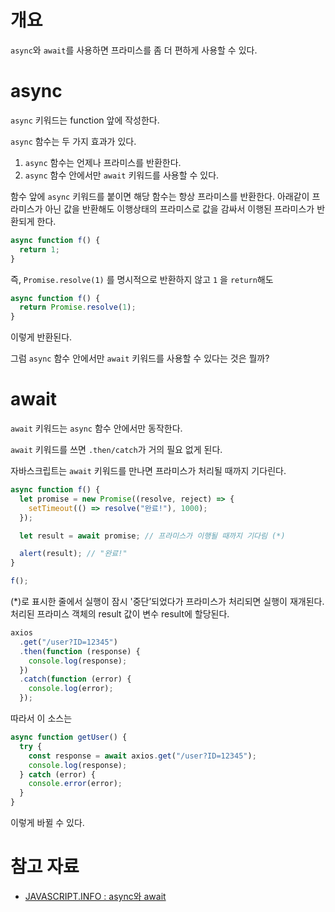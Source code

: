 # 개요

`async`와 `await`를 사용하면 프라미스를 좀 더 편하게 사용할 수 있다.

# async

`async` 키워드는 function 앞에 작성한다.

`async` 함수는 두 가지 효과가 있다.

1. `async` 함수는 언제나 프라미스를 반환한다.
2. `async` 함수 안에서만 `await` 키워드를 사용할 수 있다.

함수 앞에 `async` 키워드를 붙이면 해당 함수는 항상 프라미스를 반환한다. 아래같이 프라미스가 아닌 값을 반환해도 이행상태의 프라미스로 값을 감싸서 이행된 프라미스가 반환되게 한다.

```javascript
async function f() {
  return 1;
}
```

즉, `Promise.resolve(1)` 를 명시적으로 반환하지 않고 `1` 을 `return`해도

```javascript
async function f() {
  return Promise.resolve(1);
}
```

이렇게 반환된다.

그럼 `async` 함수 안에서만 `await` 키워드를 사용할 수 있다는 것은 뭘까?

# await

`await` 키워드는 `async` 함수 안에서만 동작한다.

`await` 키워드를 쓰면 `.then/catch`가 거의 필요 없게 된다.

자바스크립트는 `await` 키워드를 만나면 프라미스가 처리될 때까지 기다린다.

```javascript
async function f() {
  let promise = new Promise((resolve, reject) => {
    setTimeout(() => resolve("완료!"), 1000);
  });

  let result = await promise; // 프라미스가 이행될 때까지 기다림 (*)

  alert(result); // "완료!"
}

f();
```

(\*)로 표시한 줄에서 실행이 잠시 '중단’되었다가 프라미스가 처리되면 실행이 재개된다. 처리된 프라미스 객체의 result 값이 변수 result에 할당된다.

```javascript
axios
  .get("/user?ID=12345")
  .then(function (response) {
    console.log(response);
  })
  .catch(function (error) {
    console.log(error);
  });
```

따라서 이 소스는

```javascript
async function getUser() {
  try {
    const response = await axios.get("/user?ID=12345");
    console.log(response);
  } catch (error) {
    console.error(error);
  }
}
```

이렇게 바뀔 수 있다.


# 참고 자료
- [JAVASCRIPT.INFO : async와 await](https://ko.javascript.info/async-await)